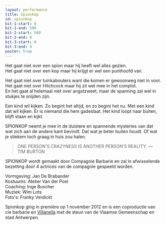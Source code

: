 ```yaml
---
layout: performance
title: Spionkop
id: spionkop
bit-1-start: 0
bit-1-end: 500
bit-2-start: 500
bit-2-end: 0
bit-3-start: 0
bit-3-end: 0
poster: true
---
```

<style>
  #main {
    background: #fdfcfa url({{ site.baseurl }}/img/spionkop-background.jpg);
  }

  #content {
    color: #3e3331;
  }

  #background-bit-1 {
    width: 100%;
    height: 477px;
    position: absolute;
    background: url({{ site.baseurl }}/img/spionkop-bit-1.png) no-repeat top left;
  }

  @media (min-width: 666px) {
    #background-bit-2 {
      width: 100%;
      height: 589px;
      position: absolute;
      background: url({{ site.baseurl }}/img/spionkop-bit-2.png) no-repeat top right;
    }
  }
</style>

Het gaat niet over een spion maar hij heeft wel alles gezien.<br>
Het gaat niet over een kop maar hij krijgt er wel een punthoofd van.

Het gaat niet over tuinkabouters want die komen er gewoonweg niet in voor.<br>
Het gaat niet over Hitchcock maar hij zit wel mee in het complot.<br>
En het gaat al helemaal niet over angstzweet, maar de spanning zal wel in stukjes te snijden zijn.

Een kind wil kijken. Zo begint het altijd, en zo begint het nu. Met een kind dat wil kijken. Er is niemand die hem gadeslaat. Het kind loopt naar buiten, blijft staan en kijkt.

SPIONKOP neemt je mee in de duistere en spannende mysteries van dat wat zich aan de andere kant bevindt. Dat wat je beter buiten houdt. Of wat je stiekem toch graag in huis zou halen.

> ONE PERSON'S CRAZYNESS IS ANOTHER PERSON'S REALITY. — TIM BURTON

SPIONKOP wordt gemaakt door Compagnie Barbarie en zal in afwisselende bezetting door 4 actrices van de compagnie gespeeld worden.

Vormgeving: Jan De Brabander<br>
Kostuums: Atelier Van der Poel<br>
Coaching: Inge Buscher<br>
Muziek: Wim Lots<br>
Foto's: Franky Verdickt

Spionkop ging in première op 1 november 2012 en is een coproductie van cie barbarie en <a href="http://www.villanella.be/">Villanella</a> met de steun van de Vlaamse Gemeenschap en stad Antwerpen.

